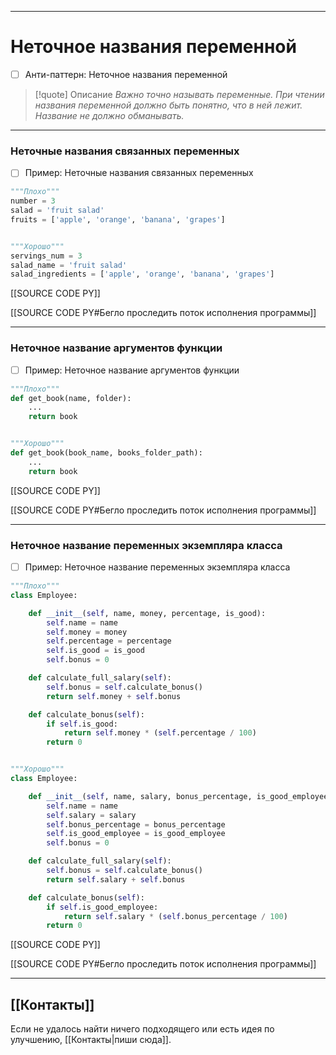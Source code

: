***
# Неточное названия переменной
- [ ] Анти-паттерн: Неточное названия переменной

>[!quote] Описание
_Важно точно называть переменные.
При чтении названия переменной должно быть понятно, что в ней лежит.
Название не должно обманывать._

***
### Неточные названия связанных переменных
- [ ] Пример: Неточные названия связанных переменных

```python
"""Плохо"""
number = 3
salad = 'fruit salad'
fruits = ['apple', 'orange', 'banana', 'grapes']


"""Хорошо"""
servings_num = 3
salad_name = 'fruit salad'
salad_ingredients = ['apple', 'orange', 'banana', 'grapes']
```

[[SOURCE CODE PY]]

[[SOURCE CODE PY#Бегло проследить поток исполнения программы]]

***
### Неточное название аргументов функции
- [ ] Пример: Неточное название аргументов функции

```python
"""Плохо"""
def get_book(name, folder):
    ...
    return book


"""Хорошо"""
def get_book(book_name, books_folder_path):
    ...
    return book
```

[[SOURCE CODE PY]]

[[SOURCE CODE PY#Бегло проследить поток исполнения программы]]

***
### Неточное название переменных экземпляра класса
- [ ] Пример: Неточное название переменных экземпляра класса

```python
"""Плохо"""
class Employee:

    def __init__(self, name, money, percentage, is_good):
        self.name = name
        self.money = money
        self.percentage = percentage
        self.is_good = is_good
        self.bonus = 0

    def calculate_full_salary(self):
        self.bonus = self.calculate_bonus()
        return self.money + self.bonus

    def calculate_bonus(self):
        if self.is_good:
            return self.money * (self.percentage / 100)
        return 0


"""Хорошо"""
class Employee:

    def __init__(self, name, salary, bonus_percentage, is_good_employee):
        self.name = name
        self.salary = salary
        self.bonus_percentage = bonus_percentage
        self.is_good_employee = is_good_employee
        self.bonus = 0

    def calculate_full_salary(self):
        self.bonus = self.calculate_bonus()
        return self.salary + self.bonus

    def calculate_bonus(self):
        if self.is_good_employee:
            return self.salary * (self.bonus_percentage / 100)
        return 0
```

[[SOURCE CODE PY]]

[[SOURCE CODE PY#Бегло проследить поток исполнения программы]]

***
## [[Контакты]]
Если не удалось найти ничего подходящего или есть идея по улучшению, [[Контакты|пиши сюда]].
